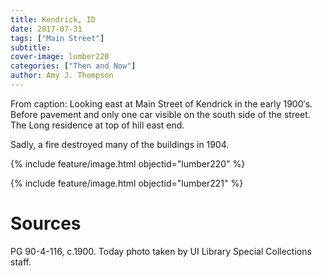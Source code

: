 ```yaml
---
title: Kendrick, ID
date: 2017-07-31
tags: ["Main Street"]
subtitle: 
cover-image: lumber220
categories: ["Then and Now"]
author: Amy J. Thompson
---
```


From caption: Looking east at Main Street of Kendrick in the early 1900′s. Before pavement and only one car visible on the south side of the street. The Long residence at top of hill east end.

Sadly, a fire destroyed many of the buildings in 1904.

{% include feature/image.html objectid="lumber220" %}

{% include feature/image.html objectid="lumber221" %}

# Sources

PG 90-4-116, c.1900. Today photo taken by UI Library Special Collections staff.